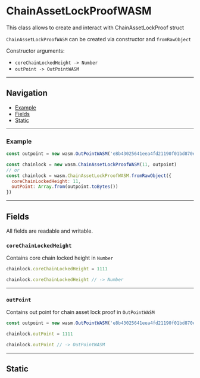 # ChainAssetLockProofWASM
This class allows to create and interact with ChainAssetLockProof struct

`ChainAssetLockProofWASM` can be created via constructor and `fromRawObject`

Constructor arguments: 
- `coreChainLockedHeight -> Number`
- `outPoint -> OutPointWASM`

___

## Navigation

- [Example](#Example)
- [Fields](#fields)
- [Static](#static)

___

### Example

```js
const outpoint = new wasm.OutPointWASM('e8b43025641eea4fd21190f01bd870ef90f1a8b199d8fc3376c5b62c0b1a179d', 1)

const chainlock = new wasm.ChainAssetLockProofWASM(11, outpoint)
// or
const chainlock = wasm.ChainAssetLockProofWASM.fromRawObject({
  coreChainLockedHeight: 11,
  outPoint: Array.from(outpoint.toBytes())
})
```

___


## Fields
All fields are readable and writable.

### `coreChainLockedHeight`
Contains core chain locked height in `Number`

```js
chainlock.coreChainLockedHeight = 1111

chainlock.coreChainLockedHeight // -> Number
```

___

### `outPoint`
Contains out point for chain asset lock proof in `OutPointWASM`

```js
const outpoint = new wasm.OutPointWASM('e8b43025641eea4fd21190f01bd870ef90f1a8b199d8fc3376c5b62c0b1a179d', 1)

chainlock.outPoint = 1111

chainlock.outPoint // -> OutPointWASM
```

___

## Static